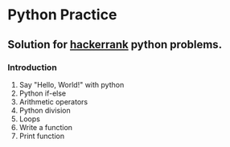# Python Practice

## Solution for [hackerrank](https://www.hackerrank.com/domains/python) python problems.

### Introduction
1. Say "Hello, World!" with python
2. Python if-else
3. Arithmetic operators
4. Python division
5. Loops
6. Write a function
7. Print function